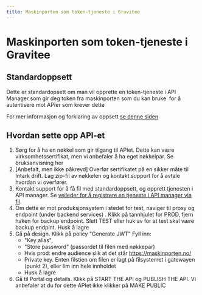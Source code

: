 ```yaml
---
title: Maskinporten som token-tjeneste i Gravitee
---
```


# Maskinporten som token-tjeneste i Gravitee

## Standardoppsett

Dette er standardopsett om man vil opprette en token-tjeneste i API Manager som gir deg token fra maskinporten som du kan bruke  for å autentisere mot APIer som krever dette

For mer informasjon og forklaring av oppsett [se denne siden](/docs/datadeling/veiledere/api-manager/jwt-mot-backend)

## Hvordan sette opp API-et

1. Sørg for å ha en nøkkel som gir tilgang til APIet. Dette kan være virksomhetssertifikat, men vi anbefaler å ha eget nøkkelpar. Se bruksanvisning her
2. [Anbefalt, men ikke påkrevd] Overfør sertifikatet på en sikker måte til Intark drift. Lag zip-fil av nøkkelen og kontakt support for å avtale hvordan vi overfører.
3. Kontakt support for å få fil med standardoppsett, og opprett tjenesten i API manager. Se [veileder for å registrere en tjeneste i API manager via fil](/docs/datadeling/veiledere/api-manager/importer-api).
4. Om dette er mot produksjonsystem i stedet for test, naviger til proxy og endpoint (under backend services) . Klikk på tannhjulet for PROD, fjern haken for backup endpoint. Slett TEST eller huk av for at test skal være backup endpint. Husk å lagre
5. Gå på design. Klikk på policy "Generate JWT" Fyll inn:
   - "Key alias",
   - "Store password" (passordet til filen med nøkkepar)
   - Hvis prod: endre audience slik at det står https://maskinporten.no/
   - Private key. Enten filstien om filen er lagt på filsystemet i gatewayen (punkt 2), eller lim inn hele innholdet
   - Husk å lagre
6. Gå til Portal og details. Klikk på START THE API og PUBLISH THE API. Vi anbefaler at du for dette APIet ikke klikker på MAKE PUBLIC
